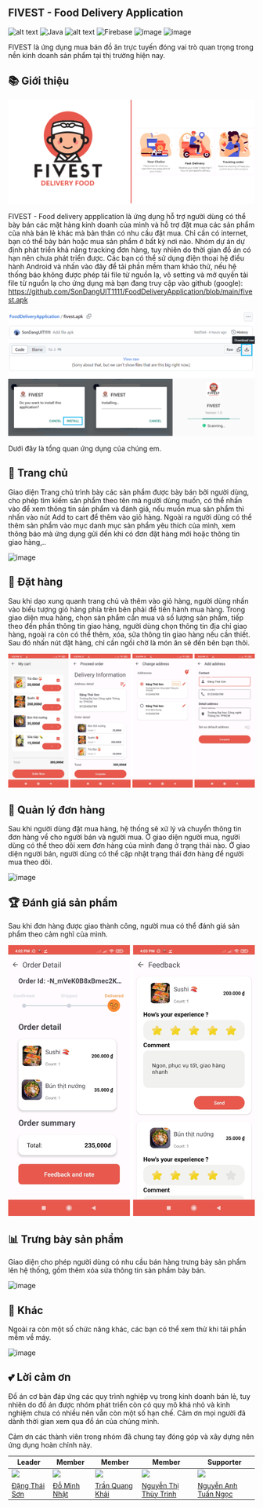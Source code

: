 ## FIVEST - Food Delivery Application
![alt text](https://img.shields.io/badge/Android_Studio-3DDC84?style=for-the-badge&logo=android-studio&logoColor=white)
![Java](https://img.shields.io/badge/java-%23ED8B00.svg?style=for-the-badge&logo=openjdk&logoColor=white)
![alt text](https://img.shields.io/badge/material%20design-757575?style=for-the-badge&logo=material%20design&logoColor=white)
![Firebase](https://img.shields.io/badge/firebase-ffca28?style=for-the-badge&logo=firebase&logoColor=black)
![image](https://img.shields.io/badge/Figma-F24E1E?style=for-the-badge&logo=figma&logoColor=white)
![image](https://img.shields.io/badge/Messenger-00B2FF?style=for-the-badge&logo=messenger&logoColor=white)

FIVEST là ứng dụng mua bán đồ ăn trực tuyến đóng vai trò quan trọng trong nền kinh doanh sản phẩm tại thị trường hiện nay.
## 📚 Giới thiệu
![image](https://github.com/SonDangUIT1111/FoodDeliveryApplication/blob/main/UIApp/gioithieu.png)

FIVEST - Food delivery appplication là ứng dụng hỗ trợ người dùng có thể bày bán các mặt hàng kinh doanh của mình và hỗ trợ đặt mua các sản phẩm của nhà bán lẻ khác mà bản thân có nhu cầu đặt mua. Chỉ cần có internet, bạn có thể bày bán hoặc mua sản phẩm ở bất kỳ nơi nào. Nhóm dự án dự định phát triển khả năng tracking đơn hàng, tuy nhiên do thời gian đồ án có hạn nên chưa phát triển được. Các bạn có thể sử dụng điện thoại hệ điều hành Android và nhấn vào đây để tải phần mềm tham khảo thử, nếu hệ thống báo không được phép tải file từ nguồn lạ, vô setting và mở quyền tải file từ nguồn lạ cho ứng dụng mà bạn đang truy cập vào github (google):
https://github.com/SonDangUIT1111/FoodDeliveryApplication/blob/main/fivest.apk

![image](https://github.com/SonDangUIT1111/FoodDeliveryApplication/blob/main/UIApp/download1.png)
![image](https://github.com/SonDangUIT1111/FoodDeliveryApplication/blob/main/UIApp/download.png)

Dưới đây là tổng quan ứng dụng của chúng em.
## 🏫 Trang chủ
Giao diện Trang chủ trình bày các sản phẩm được bày bán bởi người dùng, cho phép tìm kiếm sản phẩm theo tên mà người dùng muốn, có thể nhấn vào để xem thông tin sản phẩm và đánh giá, nếu muốn mua sản phẩm thì nhấn vào nút Add to cart để thêm vào giỏ hàng. Ngoài ra người dùng có thể thêm sản phẩm vào mục danh mục sản phẩm yêu thích của mình, xem thông báo mà ứng dụng gửi đến khi có đơn đặt hàng mới hoặc thông tin giao hàng,..

![image](https://github.com/SonDangUIT1111/FoodDeliveryApplication/blob/main/UIApp/home.png)
## 🛒 Đặt hàng
Sau khi dạo xung quanh trang chủ và thêm vào giỏ hàng, người dùng nhấn vào biểu tượng giỏ hàng phía trên bên phải để tiến hành mua hàng. Trong giao diện mua hàng, chọn sản phẩm cần mua và số lượng sản phẩm, tiếp theo đến phần thông tin giao hàng, người dùng chọn thông tin địa chỉ giao hàng, ngoài ra còn có thể thêm, xóa, sửa thông tin giao hàng nếu cần thiết. Sau đó nhấn nút đặt hàng, chỉ cần ngồi chờ là món ăn sẽ đến bên bạn thôi.

![image](https://github.com/SonDangUIT1111/FoodDeliveryApplication/blob/main/UIApp/proceedorder.png)

## 🍔 Quản lý đơn hàng
Sau khi người dùng đặt mua hàng, hệ thống sẽ xử lý và chuyển thông tin đơn hàng về cho người bán và người mua. Ở giao diện người mua, người dùng có thể theo dõi xem đơn hàng của mình đang ở trạng thái nào. Ở giao diện người bán, người dùng có thể cập nhật trạng thái đơn hàng để người mua theo dõi.

![image](https://github.com/SonDangUIT1111/FoodDeliveryApplication/blob/main/UIApp/quanlydonhang.png)

## 🏆 Đánh giá sản phẩm
Sau khi đơn hàng được giao thành công, người mua có thể đánh giá sản phẩm theo cảm nghĩ của mình.

![image](https://github.com/SonDangUIT1111/FoodDeliveryApplication/blob/main/UIApp/feedback.png)

## 📊 Trưng bày sản phẩm
Giao diện cho phép người dùng có nhu cầu bán hàng trưng bày sản phẩm lên hệ thống, gồm thêm xóa sửa thông tin sản phẩm bày bán.

![image](https://github.com/SonDangUIT1111/FoodDeliveryApplication/blob/main/UIApp/myfood.png)

## 🌮 Khác
Ngoài ra còn một số chức năng khác, các bạn có thể xem thử khi tải phần mềm về máy.

![image](https://github.com/SonDangUIT1111/FoodDeliveryApplication/blob/main/UIApp/khac.png)

## 💕 Lời cảm ơn
Đồ án cơ bản đáp ứng các quy trình nghiệp vụ trong kinh doanh bán lẻ, tuy nhiên do đồ án được nhóm phát triển còn có quy mô khá nhỏ và kinh nghiệm chưa có nhiều nên vẫn còn một số hạn chế. Cảm ơn mọi người đã dành thời gian xem qua đồ án của chúng mình.

Cảm ơn các thành viên trong nhóm đã chung tay đóng góp và xây dựng nên ứng dụng hoàn chỉnh này. 

|  Leader  |  Member | Member | Member | Supporter
| ------------- | ------------- | --------------------------|------------------------|-------------------------|
|[![](https://avatars.githubusercontent.com/u/116157535?size=160)](https://github.com/SonDangUIT1111)|[![](https://avatars.githubusercontent.com/u/114270196?size=160)](https://github.com/MinhNhatQA15101910)|[![](https://avatars.githubusercontent.com/u/130426926?size=160)](https://github.com/TranQuangKhai288)|[![](https://avatars.githubusercontent.com/u/113348581?size=160)](https://github.com/Thuytrinhne) |[![](https://avatars.githubusercontent.com/u/96611889?size=160)](https://github.com/NATNgoc) |
[Đặng Thái Sơn](https://github.com/SonDangUIT1111)|[Đỗ Minh Nhật](https://github.com/MinhNhatQA15101910)|[Trần Quang Khải](https://github.com/TranQuangKhai288)|[Nguyễn Thị Thùy Trinh](https://github.com/Thuytrinhne)|[Nguyễn Anh Tuấn Ngọc](https://github.com/NATNgoc)
